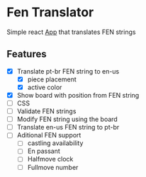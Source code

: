 # Fen Translator

Simple react [App](http://chess.appolinario.com) that translates FEN strings

## Features
- [X] Translate pt-br FEN string to en-us
    - [X] piece placement
    - [X] active color
- [X] Show board with position from FEN string
- [ ] CSS
- [ ] Validate FEN strings
- [ ] Modify FEN string using the board
- [ ] Translate en-us FEN string to pt-br
- [ ] Aditional FEN support
    - [ ] castling availability
    - [ ] En passant
    - [ ] Halfmove clock
    - [ ] Fullmove number
